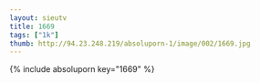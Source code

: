 ```yaml
--- 
layout: sieutv
title: 1669
tags: ["1k"]
thumb: http://94.23.248.219/absoluporn-1/image/002/1669.jpg
---
```

{% include absoluporn key="1669" %} 
